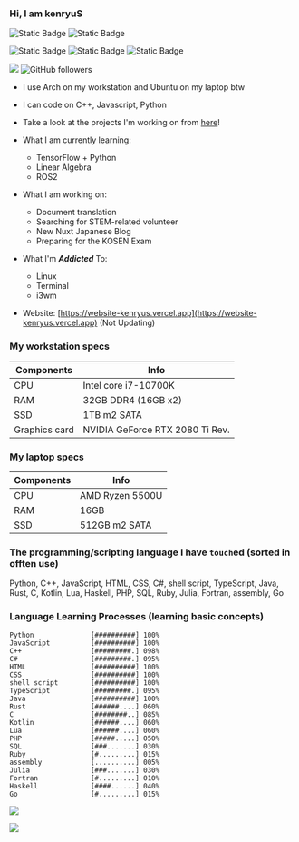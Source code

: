 ### Hi, I am kenryuS
![Static Badge](https://img.shields.io/badge/Arch%20Linux-gray?style=plastic&logo=ArchLinux)
![Static Badge](https://img.shields.io/badge/Ubuntu-gray?style=plastic&logo=Ubuntu)

![Static Badge](https://img.shields.io/badge/C%2B%2B-gray?style=plastic&logo=C%2B%2B)
![Static Badge](https://img.shields.io/badge/Python-gray?style=plastic&logo=Python)
![Static Badge](https://img.shields.io/badge/JavaScript-gray?style=plastic&logo=JavaScript)


![](https://komarev.com/ghpvc/?username=kenryuS&color=green&style=plastic)
![GitHub followers](https://img.shields.io/github/followers/kenryuS?style=plastic)


- I use Arch on my workstation and Ubuntu on my laptop btw
- I can code on C++, Javascript, Python
- Take a look at the projects I'm working on from [here](https://github.com/kenryuS?tab=projects)!
- What I am currently learning:
    - TensorFlow + Python
    - Linear Algebra
    - ROS2
- What I am working on:
    - Document translation
    - Searching for STEM-related volunteer
    - New Nuxt Japanese Blog
    - Preparing for the KOSEN Exam
- What I'm ***Addicted*** To:
    - Linux
    - Terminal
    - i3wm

- Website: [https://website-kenryus.vercel.app](https://website-kenryus.vercel.app) (Not Updating)

### My workstation specs

|Components|Info|
|---|---|
|CPU|Intel core i7-10700K|
|RAM|32GB DDR4 (16GB x2)|
|SSD|1TB m2 SATA|
|Graphics card|NVIDIA GeForce RTX 2080 Ti Rev.|

### My laptop specs

|Components|Info|
|---|---|
|CPU|AMD Ryzen 5500U|
|RAM|16GB|
|SSD|512GB m2 SATA|

### The programming/scripting language I have `touch`ed (sorted in offten use)

Python, C++, JavaScript, HTML, CSS, C#, shell script, TypeScript, Java, Rust, C, Kotlin, Lua, Haskell, PHP, SQL, Ruby, Julia, Fortran, assembly, Go

### Language Learning Processes (learning basic concepts)

```
Python              [##########] 100%
JavaScript          [##########] 100%
C++                 [#########.] 098%
C#                  [#########.] 095%
HTML                [##########] 100%
CSS                 [##########] 100%
shell script        [##########] 100%
TypeScript          [#########.] 095%
Java                [##########] 100%
Rust                [######....] 060%
C                   [########..] 085%
Kotlin              [######....] 060%
Lua                 [######....] 060%
PHP                 [#####.....] 050%
SQL                 [###.......] 030%
Ruby                [#.........] 015%
assembly            [..........] 005%
Julia               [###.......] 030%
Fortran             [#.........] 010%
Haskell             [####......] 040%
Go                  [#.........] 015%
```

<img align=center src="https://github-readme-stats-mu-wine.vercel.app/api?username=kenryuS&show_icons=true&theme=onedark"><br>

<img align=center src="https://github-readme-stats-mu-wine.vercel.app/api/top-langs/?username=kenryuS&layout=compact&theme=onedark">
